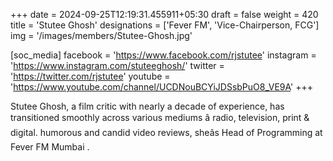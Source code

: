 +++
date = 2024-09-25T12:19:31.455911+05:30
draft = false
weight = 420
title = 'Stutee Ghosh'
designations = ['Fever FM', 'Vice-Chairperson, FCG']
img = '/images/members/Stutee-Ghosh.jpg'

[soc_media]
facebook = 'https://www.facebook.com/rjstutee'
instagram = 'https://www.instagram.com/stuteeghosh/'
twitter = 'https://twitter.com/rjstutee'
youtube = 'https://www.youtube.com/channel/UCDNouBCYiJDSsbPuO8_VE9A'
+++

Stutee Ghosh, a film critic with nearly a decade of experience, has transitioned smoothly across various mediums â radio, television, print & digital. humorous and candid video reviews, sheâs Head of Programming at Fever FM Mumbai .
